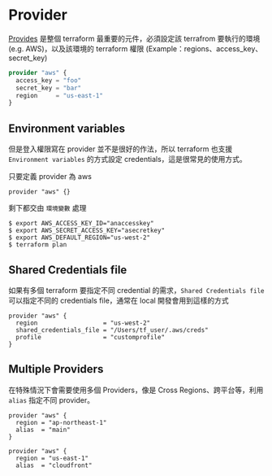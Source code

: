 # Provider

[Provides](https://www.terraform.io/docs/providers/index.html) 是整個 terraform 最重要的元件，必須設定該 terrafrom 要執行的環境 (e.g. AWS)，以及該環境的 terraform 權限 (Example：regions、access_key、secret_key)

```terraform
provider "aws" {
  access_key = "foo"
  secret_key = "bar"
  region     = "us-east-1"
}
```

## Environment variables

但是登入權限寫在 provider 並不是很好的作法，所以 terraform 也支援 `Environment variables` 的方式設定 credentials，這是很常見的使用方式。

只要定義 provider 為 aws

```
provider "aws" {}
```

剩下都交由 `環境變數` 處理

```
$ export AWS_ACCESS_KEY_ID="anaccesskey"
$ export AWS_SECRET_ACCESS_KEY="asecretkey"
$ export AWS_DEFAULT_REGION="us-west-2"
$ terraform plan
```

## Shared Credentials file

如果有多個 terraform 要指定不同 credential 的需求，`Shared Credentials file` 可以指定不同的 credentials file，通常在 local 開發會用到這樣的方式

```
provider "aws" {
  region                  = "us-west-2"
  shared_credentials_file = "/Users/tf_user/.aws/creds"
  profile                 = "customprofile"
}
```

## Multiple Providers

在特殊情況下會需要使用多個 Providers，像是 Cross Regions、跨平台等，利用 `alias` 指定不同 provider。

```
provider "aws" {
  region = "ap-northeast-1"
  alias  = "main"
}

provider "aws" {
  region = "us-east-1"
  alias  = "cloudfront"
```